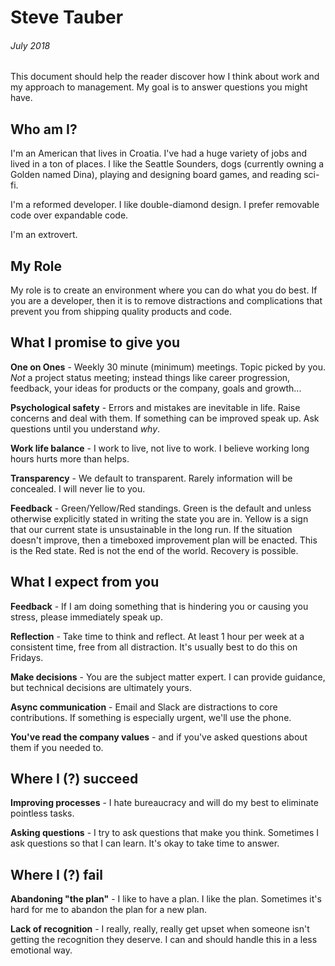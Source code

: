 # Steve Tauber

###### July 2018

This document should help the reader discover how I think about work and my approach to management. My goal is to answer questions you might have.

## Who am I?

I'm an American that lives in Croatia. I've had a huge variety of jobs and lived in a ton of places. I like the Seattle Sounders, dogs (currently owning a Golden named Dina), playing and designing board games, and reading sci-fi.

I'm a reformed developer. I like double-diamond design. I prefer removable code over expandable code.

I'm an extrovert.

## My Role

My role is to create an environment where you can do what you do best. If you are a developer, then it is to remove distractions and complications that prevent you from shipping quality products and code.

## What I promise to give you

**One on Ones** - Weekly 30 minute (minimum) meetings. Topic picked by you. *Not* a project status meeting; instead things like career progression, feedback, your ideas for products or the company, goals and growth...

**Psychological safety** - Errors and mistakes are inevitable in life. Raise concerns and deal with them. If something can be improved speak up. Ask questions until you understand *why*.

**Work life balance** - I work to live, not live to work. I believe working long hours hurts more than helps.

**Transparency** - We default to transparent. Rarely information will be concealed. I will never lie to you.

**Feedback** - Green/Yellow/Red standings. Green is the default and unless otherwise explicitly stated in writing the state you are in. Yellow is a sign that our current state is unsustainable in the long run. If the situation doesn't improve, then a timeboxed improvement plan will be enacted. This is the Red state. Red is not the end of the world. Recovery is possible.

## What I expect from you

**Feedback** - If I am doing something that is hindering you or causing you stress, please immediately speak up.

**Reflection** - Take time to think and reflect. At least 1 hour per week at a consistent time, free from all distraction. It's usually best to do this on Fridays.

**Make decisions** - You are the subject matter expert. I can provide guidance, but technical decisions are ultimately yours.

**Async communication** - Email and Slack are distractions to core contributions. If something is especially urgent, we'll use the phone.

**You've read the company values** - and if you've asked questions about them if you needed to.

## Where I (?) succeed

**Improving processes** - I hate bureaucracy and will do my best to eliminate pointless tasks.

**Asking questions** - I try to ask questions that make you think. Sometimes I ask questions so that I can learn.  It's okay to take time to answer.

## Where I (?) fail

**Abandoning "the plan"** - I like to have a plan. I like the plan. Sometimes it's hard for me to abandon the plan for a new plan.

**Lack of recognition** - I really, really, really get upset when someone isn't getting the recognition they deserve. I can and should handle this in a less emotional way.
